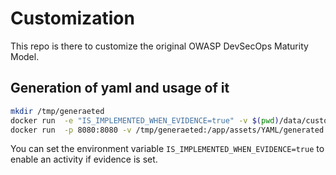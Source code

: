 # Customization
This repo is there to customize the original OWASP DevSecOps Maturity Model.

## Generation of yaml and usage of it
```bash
mkdir /tmp/generaeted
docker run  -e "IS_IMPLEMENTED_WHEN_EVIDENCE=true" -v $(pwd)/data/custom:/var/www/html/src/assets/YAML/custom -v /tmp/generaeted:/var/www/html/src/assets/YAML/generated wurstbrot/dsomm-yaml-generation
docker run  -p 8080:8080 -v /tmp/generaeted:/app/assets/YAML/generated  wurstbrot/dsomm:latest
```
You can set the environment variable `IS_IMPLEMENTED_WHEN_EVIDENCE=true` to enable an activity if evidence is set.
